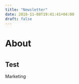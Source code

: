 ```yaml
---
title: "Newsletter"
date: 2018-11-08T19:41:41+04:00
draft: false
---
```


<h1> About <h1>

## Test
Marketing
